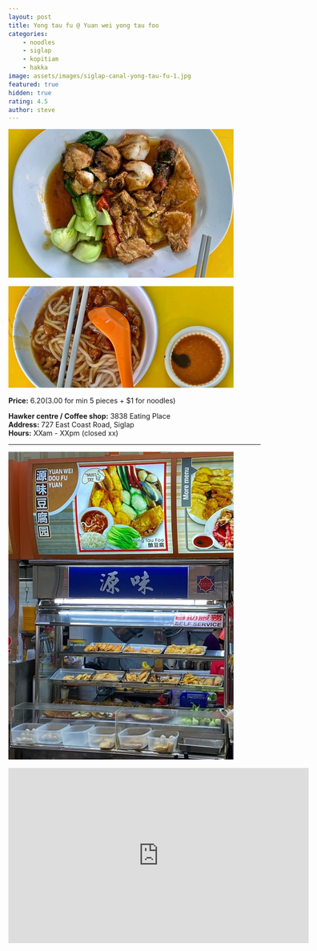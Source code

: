 ```yaml
---
layout: post
title: Yong tau fu @ Yuan wei yong tau foo
categories: 
    - noodles
    - siglap
    - kopitiam
    - hakka
image: assets/images/siglap-canal-yong-tau-fu-1.jpg
featured: true
hidden: true
rating: 4.5
author: steve
---
```


![Alt text](/assets/images/siglap-canal-yong-tau-fu-2.jpg "alt text")

![Alt text](/assets/images/siglap-canal-yong-tau-fu-4.jpg "alt text")

**Price:** $6.20 ($3.00 for min 5 pieces + $1 for noodles)

**Hawker centre / Coffee shop:** 3838 Eating Place  
**Address:** 727 East Coast Road, Siglap  
**Hours:** XXam - XXpm (closed xx)  

***  

![Alt text](/assets/images/siglap-canal-yong-tau-fu-3.jpg "alt text")

<iframe src="https://www.google.com/maps/embed?pb=!1m18!1m12!1m3!1d3988.771897859915!2d103.92082571453855!3d1.312272699042889!2m3!1f0!2f0!3f0!3m2!1i1024!2i768!4f13.1!3m3!1m2!1s0x31da22a47e1522c9%3A0x7569cd8d5d5a375d!2s3838%20Eating%20Place!5e0!3m2!1sen!2ssg!4v1609754657524!5m2!1sen!2ssg" width="600" height="350" frameborder="0" style="border:0;" allowfullscreen="" aria-hidden="false" tabindex="0"></iframe>